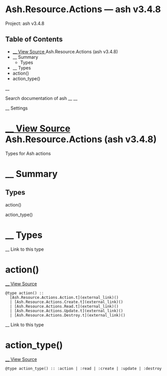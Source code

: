 # Ash.Resource.Actions — ash v3.4.8

Project: ash v3.4.8

## Table of Contents

- [ __ View Source ](external_link) Ash.Resource.Actions (ash v3.4.8)
- __ Summary
  - Types
- __ Types
- action()
- action_type()

__

Search documentation of ash __ __

__ Settings

#  [ __ View Source ](external_link) Ash.Resource.Actions (ash v3.4.8)

Types for Ash actions

#  __ Summary

##  Types

action()

action_type()

#  __ Types

__ Link to this type

# action()

[ __ View Source ](external_link)
    
    
    @type action() ::
      [Ash.Resource.Actions.Action.t](external_link)()
      | [Ash.Resource.Actions.Create.t](external_link)()
      | [Ash.Resource.Actions.Read.t](external_link)()
      | [Ash.Resource.Actions.Update.t](external_link)()
      | [Ash.Resource.Actions.Destroy.t](external_link)()

__ Link to this type

# action_type()

[ __ View Source ](external_link)
    
    
    @type action_type() :: :action | :read | :create | :update | :destroy
